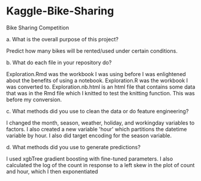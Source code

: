 # Kaggle-Bike-Sharing
Bike Sharing Competition


a.	What is the overall purpose of this project?
  
  Predict how many bikes will be rented/used under certain conditions.
  
  
b.	What do each file in your repository do?

  Exploration.Rmd was the workbook I was using before I was enlightened about the benefits of using a notebook.
  Exploration.R was the workbook I was converted to. 
  Exploration.nb.html is an html file that contains some data that was in the Rmd file which I knitted to test the knitting function. This was before my conversion.
  
  
c.	What methods did you use to clean the data or do feature engineering?

  I changed the month, season, weather, holiday, and workingday variables to factors. I also created a new variable 'hour' which partitions the datetime variable by   hour. I also did target encoding for the season variable.


d.	What methods did you use to generate predictions?

  I used xgbTree gradient boosting with fine-tuned parameters. I also calculated the log of the count in response to a left skew in the plot of count and hour,       which I then exponentiated
